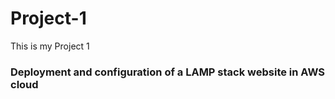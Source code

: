 # Project-1
This is my Project 1

### Deployment and configuration of a LAMP stack website in AWS cloud
